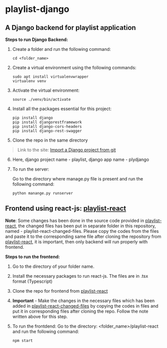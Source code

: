 # playlist-django
        
## A Django backend for playlist application
  
**Steps to run Django Backend:**

1. Create a folder and run the following command: 
   ```
   cd <folder_name> 
   ```

2. Create a virtual environment using the following commands:
   ```
   sudo apt install virtualenvwrapper
   virtualenv venv
   ```
   
3. Activate the virtual environment:
   ```
   source ./venv/bin/activate
   ```
   
4. Install all the packages essential for this project:
   ```
   pip install django
   pip install djangorestframework 
   pip install django-cors-headers
   pip install django-rest-swagger
   ```
   
5. Clone the repo in the same directory

>  Link to the site: [Import a Django project from git](https://stackoverflow.com/questions/12400077/how-to-import-a-django-app-from-git-into-a-project)

6. Here, django project name - playlist, django app name - plydjango

7. To run the server: 

   Go to the directory where manage.py file is present and run the following command:
   ```
   python manange.py runserver
   ```
## Frontend using react-js: [playlist-react](https://github.com/IITBombayWeb/playlist-react) 

  **Note**: 
        Some changes has been done in the source code provided in [playlist-react](https://github.com/IITBombayWeb/playlist-react), the changed files has 
        been put in separate folder in this repository, named - playlist-react-changed-files. Please copy the codes from the files and paste it to the 
        corresponding same file after cloning the repository from [playlist-react](https://github.com/IITBombayWeb/playlist-react), it is important, then 
        only backend will run properly with frontend.
        
**Steps to run the frontend:**

1. Go to the directory of your folder name.

2. Install the necessary packages to run react-js. The files are in .tsx format (Typescript)

3. Clone the repo for frontend from [playlist-react](https://github.com/IITBombayWeb/playlist-react)

4. **Important** - Make the changes in the necessary files which has been added in [playlist-react-changed-files](https://github.com/IITBombayWeb/playlist-django/tree/main/playlist-react-changed-files) by copying the codes in files and put it in corresponding files after cloning the repo. Follow the note written above for this step.
    
5. To run the frontdend: Go to the directory: <folder_name>/playlist-react and run the following command:
   ```
   npm start
   ```
